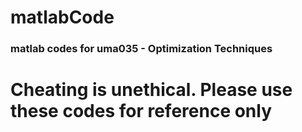 # matlabCode

### matlab codes for uma035 - Optimization Techniques

# Cheating is unethical. Please use these codes for reference only
